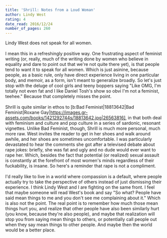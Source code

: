 ```yaml
---
title: 'Shrill: Notes from a Loud Woman'
author: Lindy West
rating: 4
date_read: 2016/12/24
number_of_pages: 260
---
```


Lindy West does not speak for all women. <br/><br/>I mean this in a refreshingly positive way. One frustrating aspect of feminist writing (or, really, much of the writing done by women who believe in equality and dare to point out that we're not quite there yet), is that people tend to want it to speak for all women. Which is just asinine, because people, as a basic rule, only have direct experience living in one particular body, and memoir, as a form, isn't meant to generalize broadly. So let's just stop with the deluge of cool girls and teeny boppers saying "Like OMG, I'm totally not even fat and I like Daniel Tosh's show so obvi I'm not a feminist, teehee." Because that completely misses the point.<br/><br/>Shrill is quite similar in ethos to [b:Bad Feminist|18813642|Bad Feminist|Roxane Gay|https://images.gr-assets.com/books/1421292744s/18813642.jpg|26563816], in that both deal with feminism and culture and pop culture in a series of sardonic, resonant vignettes. Unlike Bad Feminist, though, Shrill is much more personal, much more raw. West invites the reader to get in her shoes and walk around awhile, and her shoes are sometimes uncomfortable. I was particularly devastated to hear the comments she got after a televised debate about rape jokes: briefly, she was fat and ugly and no dude would ever want to rape her. Which, besides the fact that potential (or realized) sexual assault is constantly at the forefront of most women's minds regardless of their fuckability, is insane. So here's a reminder that rape is not a compliment.<br/><br/>I'd really like to live in a world where compassion is a default, where people actually try to take the perspective of others instead of just dismissing their experience. I think Lindy West and I are fighting on the same front. I feel that maybe someone will read West's book and say "So what? People have said mean things to me and you don't see me complaining about it." Which is also not the point. The real point is to remember how much those mean things hurt you, and realize that other people have also been similarly hurt (you know, because they're also people), and maybe that realization will stop you from saying mean things to others, or potentially call people out when they say mean things to other people. And maybe then the world would be a better place.